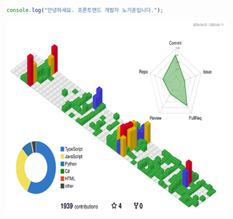 ```javascript
console.log("안녕하세요. 프론트엔드 개발자 노기훈입니다.");
```
<img src="./profile-3d-contrib/profile-gitblock.svg" width="100%" height="440px" alt="3D 기여 프로필" />


